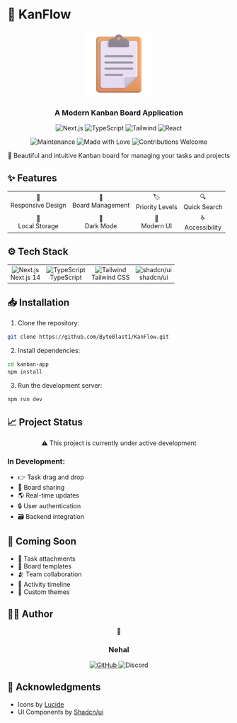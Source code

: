 # 📝 KanFlow

<div align="center">
  <img src="https://raw.githubusercontent.com/microsoft/fluentui-emoji/main/assets/Clipboard/3D/clipboard_3d.png" alt="Clipboard" width="150"/>

  <h3>A Modern Kanban Board Application</h3>

  <p align="center">
    <img src="https://img.shields.io/badge/Next.js-14-black?style=for-the-badge&logo=next.js&logoColor=white" alt="Next.js" />
    <img src="https://img.shields.io/badge/TypeScript-5-blue?style=for-the-badge&logo=typescript&logoColor=white" alt="TypeScript" />
    <img src="https://img.shields.io/badge/Tailwind-3-38B2AC?style=for-the-badge&logo=tailwind-css&logoColor=white" alt="Tailwind" />
    <img src="https://img.shields.io/badge/React-18-61DAFB?style=for-the-badge&logo=react&logoColor=black" alt="React" />
  </p>

  <p align="center">
    <img src="https://img.shields.io/badge/Maintained%3F-yes-green.svg" alt="Maintenance" />
    <img src="https://img.shields.io/badge/Made%20with-Love-ff69b4.svg" alt="Made with Love" />
    <img src="https://img.shields.io/badge/contributions-welcome-orange.svg" alt="Contributions Welcome" />
  </p>
</div>

<div align="center">
  📌 Beautiful and intuitive Kanban board for managing your tasks and projects
</div>

## ✨ Features

<div align="center">
  <table>
    <tr>
      <td align="center">📱<br/>Responsive Design</td>
      <td align="center">📑<br/>Board Management</td>
      <td align="center">🏷️<br/>Priority Levels</td>
      <td align="center">🔍<br/>Quick Search</td>
    </tr>
    <tr>
      <td align="center">💾<br/>Local Storage</td>
      <td align="center">🌙<br/>Dark Mode</td>
      <td align="center">🎨<br/>Modern UI</td>
      <td align="center">♿<br/>Accessibility</td>
    </tr>
  </table>
</div>

## ⚙️ Tech Stack

<div align="center">
  <table>
    <tr>
      <td align="center">
        <img src="https://img.shields.io/badge/Next.js-000000?style=for-the-badge&logo=next.js&logoColor=white" alt="Next.js"/><br/>Next.js 14
      </td>
      <td align="center">
        <img src="https://img.shields.io/badge/TypeScript-3178C6?style=for-the-badge&logo=typescript&logoColor=white" alt="TypeScript"/><br/>TypeScript
      </td>
      <td align="center">
        <img src="https://img.shields.io/badge/Tailwind-38B2AC?style=for-the-badge&logo=tailwind-css&logoColor=white" alt="Tailwind"/><br/>Tailwind CSS
      </td>
      <td align="center">
        <img src="https://img.shields.io/badge/shadcn/ui-000000?style=for-the-badge&logo=data:image/png;base64,iVBORw0KGgoAAAANSUhEUgAAAA4AAAAOCAYAAAAfSC3RAAAACXBIWXMAAAsTAAALEwEAmpwYAAAA1klEQVR4nM2RMW7CQBBFn7GQkCiiAQqUE+QGpkvHGSLRJJ2NRBkJn4DDQI0oKNyakgNYoqKlo3E6GjcUSF4TFwQJkfKr1c7M1/y/M7BC/QN8F7aAI3APzIEXoA2EwBy4BQZAcg7twWnXKdAFJsAH0AOGwCPwBrwCGfAMvLTiE+DLGb0BN8A9sA9C4AH4BJZG/m4kn3Nxmw9gY+Qf4MsWd4APO9+ZeQlsneSDGb8DhUu6B2rAF1A1Dtl+TICVk38AF3XgEVjYefMvTHVk7cVF9Qu19xj9VHr5CAAAAABJRU5ErkJggg==" alt="shadcn/ui"/><br/>shadcn/ui
      </td>
    </tr>
  </table>
</div>

## 📥 Installation

1. Clone the repository:
```bash
git clone https://github.com/ByteBlast1/KanFlow.git
```

2. Install dependencies:
```bash
cd kanban-app
npm install
```

3. Run the development server:
```bash
npm run dev
```

## 📈 Project Status

<div align="center">
  ⚠️ This project is currently under active development
</div>

### In Development:
- 👉 Task drag and drop
- 🤝 Board sharing
- 🌎 Real-time updates
- 🔒 User authentication
- 🗃️ Backend integration

## 🔮 Coming Soon

- 📎 Task attachments
- 📇 Board templates
- 🫂 Team collaboration
- 📅 Activity timeline
- 🎨 Custom themes

## 👨‍💻 Author

<div align="center">
  🤩
  <h3>Nehal</h3>
  <a href="https://github.com/ByteBlast1">
    <img src="https://img.shields.io/badge/GitHub-100000?style=for-the-badge&logo=github&logoColor=white" alt="GitHub" />
  </a>
  <img src="https://img.shields.io/badge/Discord-byte__blast1-5865F2?style=for-the-badge&logo=discord&logoColor=white" alt="Discord" />
</div>

## 👏 Acknowledgments

- Icons by [Lucide](https://lucide.dev/)
- UI Components by [Shadcn/ui](https://ui.shadcn.com/) 